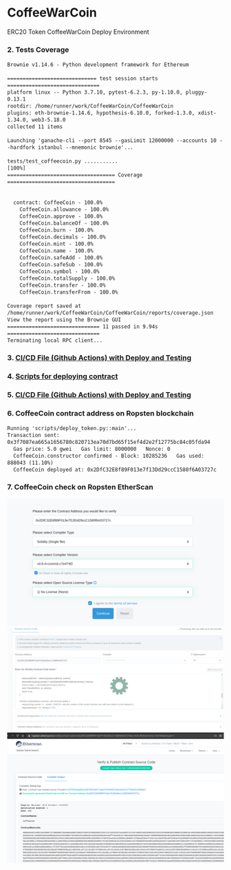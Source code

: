 # CoffeeWarCoin
ERC20 Token CoffeeWarCoin Deploy Environment

### 2. Tests Coverage
```
Brownie v1.14.6 - Python development framework for Ethereum

============================= test session starts ==============================
platform linux -- Python 3.7.10, pytest-6.2.3, py-1.10.0, pluggy-0.13.1
rootdir: /home/runner/work/CoffeeWarCoin/CoffeeWarCoin
plugins: eth-brownie-1.14.6, hypothesis-6.10.0, forked-1.3.0, xdist-1.34.0, web3-5.18.0
collected 11 items

Launching 'ganache-cli --port 8545 --gasLimit 12000000 --accounts 10 --hardfork istanbul --mnemonic brownie'...

tests/test_coffeecoin.py ...........                                     [100%]
=================================== Coverage ===================================


  contract: CoffeeCoin - 100.0%
    CoffeeCoin.allowance - 100.0%
    CoffeeCoin.approve - 100.0%
    CoffeeCoin.balanceOf - 100.0%
    CoffeeCoin.burn - 100.0%
    CoffeeCoin.decimals - 100.0%
    CoffeeCoin.mint - 100.0%
    CoffeeCoin.name - 100.0%
    CoffeeCoin.safeAdd - 100.0%
    CoffeeCoin.safeSub - 100.0%
    CoffeeCoin.symbol - 100.0%
    CoffeeCoin.totalSupply - 100.0%
    CoffeeCoin.transfer - 100.0%
    CoffeeCoin.transferFrom - 100.0%

Coverage report saved at /home/runner/work/CoffeeWarCoin/CoffeeWarCoin/reports/coverage.json
View the report using the Brownie GUI
============================== 11 passed in 9.94s ==============================
Terminating local RPC client...

```

### 3. [CI/CD File (Github Actions) with Deploy and Testing](./.github/workflows/ci.yml)

### 4. [Scripts for deploying contract](./scripts/)

### 5. [CI/CD File (Github Actions) with Deploy and Testing](./.github/workflows/ci.yml)

### 6. CoffeeCoin contract address on Ropsten blockchain
```
Running 'scripts/deploy_token.py::main'...
Transaction sent: 0x3f7087ea665a1656780c820713ea70d7bd65f15ef4d2e2f12775bc84c05fda94
  Gas price: 5.0 gwei   Gas limit: 8000000   Nonce: 0
  CoffeeCoin.constructor confirmed - Block: 10285236   Gas used: 888043 (11.10%)
  CoffeeCoin deployed at: 0x2DfC32E8f89F013e7f13Dd29ccC1580f6A03727c
```

### 7. CoffeeCoin check on Ropsten EtherScan

![1](./docs/imgs/1.png)
![2](./docs/imgs/2.png)
![2](./docs/imgs/3.png)
